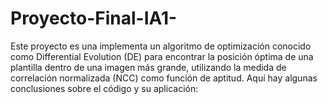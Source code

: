 # Proyecto-Final-IA1-
Este proyecto es una implementa un algoritmo de optimización conocido como Differential Evolution (DE) para encontrar la posición óptima de una plantilla dentro de una imagen más grande, utilizando la medida de correlación normalizada (NCC) como función de aptitud. Aquí hay algunas conclusiones sobre el código y su aplicación:
